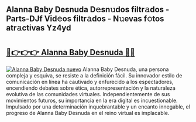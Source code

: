 ## Alanna Baby Desnuda D𝚎sn𝚞dos filtr𝚊dos - Parts-DJf Vid𝚎os filtr𝚊dos - N𝚞evas f𝚘tos atr𝚊ctivas Yz4yd

# <h2><a href="http://mb6emg.tromn.icu/?c=Alanna+Baby+Desnuda">🔗👉👉👉 Alanna Baby Desnuda 🔗🔗</a></h2>

[![Alanna Baby Desnuda nuevo](https://i.imgur.com/pEAQMta.gif)](http://mb6emg.tromn.icu/?c=Alanna+Baby+Desnuda)
Alanna Baby Desnuda, una persona compleja y esquiva, se resiste a la definición fácil. Su innovador estilo de comunicación en línea ha cautivado y enfurecido a los espectadores, encendiendo debates sobre ética, autorrepresentación y la naturaleza evolutiva de las comunidades virtuales. Independientemente de sus movimientos futuros, su importancia en la era digital es incuestionable. Impulsado por una determinación inquebrantable y un encanto innegable, el progreso de Alanna Baby Desnuda en el reino virtual es implacable.
